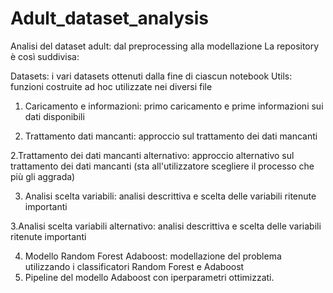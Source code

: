 # Adult_dataset_analysis
Analisi del dataset adult: dal preprocessing alla modellazione
La repository è così suddivisa:

Datasets: i vari datasets ottenuti dalla fine di ciascun notebook
Utils: funzioni costruite ad hoc utilizzate nei diversi file 
01. Caricamento e informazioni: primo caricamento e prime informazioni sui dati disponibili

02. Trattamento dati mancanti: approccio sul trattamento dei dati mancanti 

  2.Trattamento dei dati mancanti alternativo: approccio alternativo sul trattamento dei 
  dati mancanti (sta all'utilizzatore scegliere il processo che più gli aggrada)

03. Analisi scelta variabili: analisi descrittiva e scelta delle variabili ritenute importanti 

  3.Analisi scelta variabili alternativo: analisi descrittiva e scelta delle variabili ritenute importanti 

04. Modello Random Forest Adaboost: modellazione del problema utilizzando i classificatori Random Forest e
Adaboost
05. Pipeline del modello Adaboost con iperparametri ottimizzati. 
